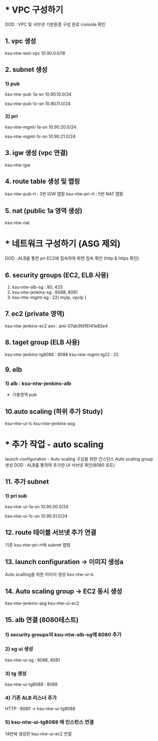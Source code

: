 # ###########################
# * VPC 구성하기
 DOD : VPC 및 서브넷 기본환경 구성 완료 console 확인

## 1. vpc 생성
 ksu-ntw-test-vpc
 10.90.0.0/16

## 2. subnet 생성
### 1) pub
 ksu-ntw-pub-1a-sn
 10.90.10.0/24

 ksu-ntw-pub-1c-sn
 10.90.11.0/24

### 2) pri
 ksu-ntw-mgmt-1a-sn
 10.90.20.0/24

 ksu-ntw-mgmt-1c-sn
 10.90.21.0/24

## 3. igw 생성 (vpc 연결)
 ksu-ntw-igw

## 4. route table 생성 및 맵핑
 ksu-ntw-pub-rt : 3번 IGW 맵핑
 ksu-ntw-pri-rt : 5번 NAT 맵핑

## 5. nat (public 1a 영역 생성)
 ksu-ntw-nat
 
# ###########################

# ###########################
# * 네트워크 구성하기 (ASG 제외)
 DOD : ALB를 통한 pri EC2에 접속하여 화면 접속 확인 (http & https 확인)

## 6. security groups (EC2, ELB 사용)
1) ksu-ntw-alb-sg : 80, 433
2) ksu-ntw-jenkins-sg : 8088, 8081
3) ksu-ntw-mgmt-sg : 22( myIp, vpcIp )

## 7. ec2 (private 영역)
ksu-ntw-jenkins-ec2
ami : ami-07ab3fd16141e82e4

## 8. taget group (ELB 사용)
ksu-ntw-jenkins-tg8088 : 8088
ksu-ntw-mgmt-tg22 : 22

## 9. elb
### 1) alb : ksu-ntw-jenkins-alb
 - 가용영역 pub

## 10.auto scaling (하위 추가 Study)
ksu-ntw-ui-lc
ksu-ntw-jenkins-asg

# ###########################

# ###########################
# * 추가 작업 - auto scaling
 launch configuration - Auto scaling 구성을 위한 인스턴스
 Auto scaling group 생성
 DOD : ALB를 통하여 추가한 UI 서브넷 확인(8080 포트)

## 11. 추가 subnet
### 1) pri sub
 ksu-ntw-ui-1a-sn
 10.90.50.0/24

 ksu-ntw-ui-1c-sn
 10.90.51.0/24

## 12. route 테이블 서브넷 추가 연결
 기존 ksu-ntw-pri-rt에 subnet 맵핑

## 13. launch configuration -> 이미지 생성a
 Auto scalling을 위한 이미지 생성
 ksu-ntw-ui-lc

## 14. Auto scaling group -> EC2 동시 생성
 ksu-ntw-jenkins-asg
 ksu-ntw-ui-ec2

## 15. alb 연결 (8080테스트)
### 1) security groups의 ksu-ntw-alb-sg에 8080 추가
### 2) sg ui 생성
 ksu-ntw-ui-sg : 8088, 8081
### 3) tg 생성
 ksu-ntw-ui-tg8088 : 8088
### 4) 기존 ALB 리스너 추가
  HTTP : 8080 -> ksu-ntw-ui-tg8088

### 5) ksu-ntw-ui-tg8088 에 인스턴스 연결
 14번에 생성한 ksu-ntw-ui-ec2 연결
 
# ###########################
